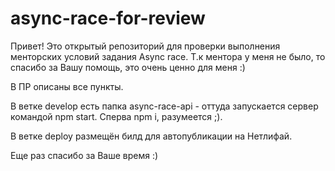 # async-race-for-review

Привет!
Это открытый репозиторий для проверки выполнения менторских условий задания Async race.
Т.к ментора у меня не было, то спасибо за Вашу помощь, это очень ценно для меня :) 

В ПР описаны все пункты.

В ветке develop есть папка async-race-api - оттуда запускается сервер командой 
npm start. Сперва npm i, разумеется ;).

В ветке deploy размещён билд для автопубликации на Нетлифай.

Еще раз спасибо за Ваше время :)
